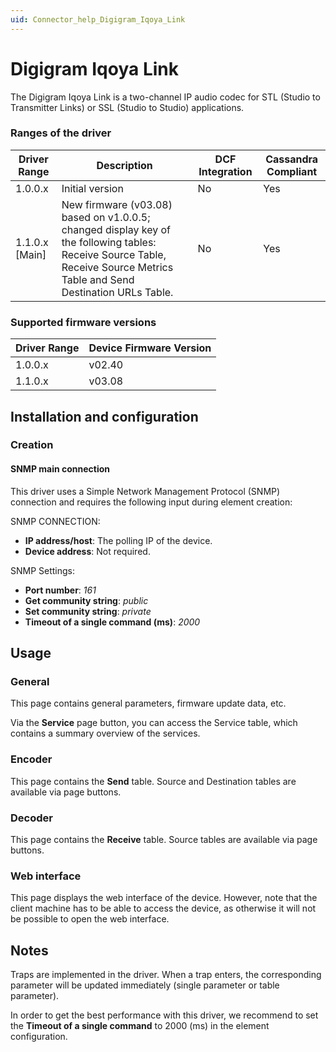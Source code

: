 ```yaml
---
uid: Connector_help_Digigram_Iqoya_Link
---
```


# Digigram Iqoya Link

The Digigram Iqoya Link is a two-channel IP audio codec for STL (Studio to Transmitter Links) or SSL (Studio to Studio) applications.

### Ranges of the driver

| **Driver Range** | **Description**                                                                                                                                                           | **DCF Integration** | **Cassandra Compliant** |
|------------------|---------------------------------------------------------------------------------------------------------------------------------------------------------------------------|---------------------|-------------------------|
| 1.0.0.x          | Initial version                                                                                                                                                           | No                  | Yes                     |
| 1.1.0.x \[Main\] | New firmware (v03.08) based on v1.0.0.5; changed display key of the following tables: Receive Source Table, Receive Source Metrics Table and Send Destination URLs Table. | No                  | Yes                     |

### Supported firmware versions

| **Driver Range** | **Device Firmware Version** |
|------------------|-----------------------------|
| 1.0.0.x          | v02.40                      |
| 1.1.0.x          | v03.08                      |

## Installation and configuration

### Creation

#### SNMP main connection

This driver uses a Simple Network Management Protocol (SNMP) connection and requires the following input during element creation:

SNMP CONNECTION:

- **IP address/host**: The polling IP of the device.
- **Device address**: Not required.

SNMP Settings:

- **Port number**: *161*
- **Get community string**: *public*
- **Set community string**: *private*
- **Timeout of a single command (ms)**: *2000*

## Usage

### General

This page contains general parameters, firmware update data, etc.

Via the **Service** page button, you can access the Service table, which contains a summary overview of the services.

### Encoder

This page contains the **Send** table. Source and Destination tables are available via page buttons.

### Decoder

This page contains the **Receive** table. Source tables are available via page buttons.

### Web interface

This page displays the web interface of the device. However, note that the client machine has to be able to access the device, as otherwise it will not be possible to open the web interface.

## Notes

Traps are implemented in the driver. When a trap enters, the corresponding parameter will be updated immediately (single parameter or table parameter).

In order to get the best performance with this driver, we recommend to set the **Timeout of a single command** to 2000 (ms) in the element configuration.
